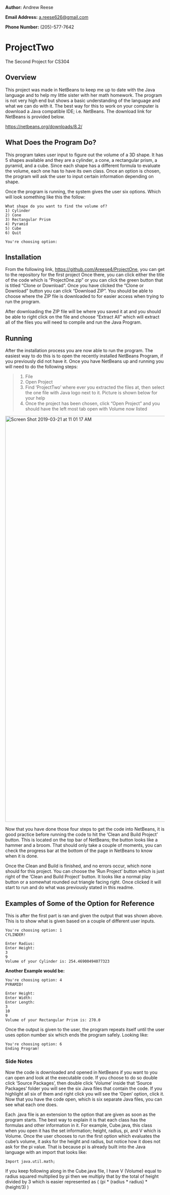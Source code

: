 **Author:**
Andrew Reese

**Email Address:** 
a.reese626@gmail.com

**Phone Number:** 
(205)-577-7642


# ProjectTwo
The Second Project for CS304

## Overview

This project was made in NetBeans to keep me up to date with the Java language and to help my little sister with her math homework. The program is not very high end but shows a basic understanding of the language and what we can do with it. The best way for this to work on your computer is download a Java compatible IDE; i.e. NetBeans. The download link for NetBeans is provided below.

https://netbeans.org/downloads/8.2/

## What Does the Program Do?

This program takes user input to figure out the volume of a 3D shape. It has 5 shapes available and they are a cylinder, a cone, a rectangular prism, a pyramid, and a cube. Since each shape has a different formula to evaluate the volume, each one has to have its own class. Once an option is chosen, the program will ask the user to input certain information depending on shape. 

Once the program is running, the system gives the user six options. Which will look something like this the follow:

```
What shape do you want to find the volume of? 
1) Cylinder 
2) Cone 
3) Rectangular Prism 
4) Pyramid 
5) Cube 
6) Quit 

You're choosing option:
```

## Installation

From the following link, https://github.com/Areese4/ProjectOne, you can get to the repository for the first project Once there, you can click either the title of the code which is “ProjectOne.zip” or you can click the green button that is titled “Clone or Download”. Once you have clicked the “Clone or Download” button you can click “Download ZIP”. You should be able to choose where the ZIP file is downloaded to for easier access when trying to run the program. 

After downloading the ZIP file will be where you saved it at and you should be able to right click on the file and choose “Extract All” which will extract all of the files you will need to compile and run the Java Program.

## Running

After the installation process you are now able to run the program. The easiest way to do this is to open the recently installed NetBeans Program, if you previously did not have it. Once you have NetBeans up and running you will need to do the following steps:

>1.	File
>2.	Open Project
>3.	Find ‘ProjectTwo’ where ever you extracted the files at, then select the one file with Java logo next to it. Picture is shown below for your help
>4.	Once the project has been chosen, click “Open Project” and you should have the left most tab open with Volume now listed

<img width="1280" alt="Screen Shot 2019-03-21 at 11 01 17 AM" src="https://user-images.githubusercontent.com/37488517/54766132-c3153480-4bc8-11e9-9d4c-92e46484318c.png">

Now that you have done those four steps to get the code into NetBeans, it is good practice before running the code to hit the ‘Clean and Build Project’ button. This is located on the top bar of NetBeans; the button looks like a hammer and a broom. That should only take a couple of moments, you can check the progress bar at the bottom of the page in NetBeans to know when it is done.

Once the Clean and Build is finished, and no errors occur, which none should for this project. You can choose the ‘Run Project’ button which is just right of the ‘Clean and Build Project’ button. It looks like a normal play button or a somewhat rounded out triangle facing right. Once clicked it will start to run and do what was previously stated in this readme.

## Examples of Some of the Option for Reference

This is after the first part is ran and given the output that was shown above. This is to show what is given based on a couple of different user inputs.

```
You're choosing option: 1
CYLINDER! 

Enter Radius: 
Enter Height: 
3
9
Volume of your Cylinder is: 254.46900494077323
```

**Another Example would be:**

```
You're choosing option: 4
PYRAMID! 

Enter Height:
Enter Width:
Enter Length:
3
10
9
Volume of your Rectangular Prism is: 270.0
```

Once the output is given to the user, the program repeats itself until the user uses option number six which ends the program safely. Looking like:

```
You're choosing option: 6
Ending Program!
```

### Side Notes

Now the code is downloaded and opened in NetBeans if you want to you can open and look at the executable code.  If you choose to do so double click ‘Source Packages’, then double click ‘Volume’ inside that ‘Source Packages’ folder you will see the six Java files that contain the code. If you highlight all six of them and right click you will see the ‘Open’ option, click it. Now that you have the code open, which is six separate Java files, you can see what each one does.

Each .java file is an extension to the option that are given as soon as the program starts. The best way to explain it is that each class has the formulas and other information in it. For example, Cube.java, this class when you open it has the set information; height, radius, pi, and V which is Volume. Once the user chooses to run the first option which evaluates the cube’s volume, it asks for the height and radius, but notice how it does not ask for the pi value. That is because pi is already built into the Java language with an import that looks like:
```
Import java.util.math;
```
If you keep following along in the Cube.java file, I have V (Volume) equal to radius squared multiplied by pi then we multiply that by the total of height divided by 3 which is easier represented as ( (pi * (radius * radius) * (height/3) )
